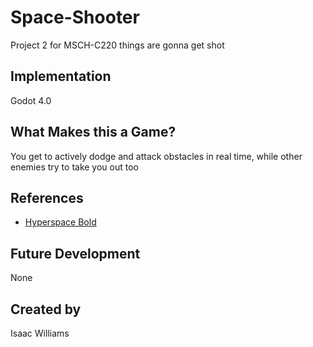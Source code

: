 # Space-Shooter
Project 2 for MSCH-C220
things are gonna get shot

## Implementation
Godot 4.0

## What Makes this a Game?
You get to actively dodge and attack obstacles in real time, while other enemies try to take you out too

## References
* [Hyperspace Bold](https://www.dafont.com/hyperspace.font)

## Future Development
None

## Created by
Isaac Williams
